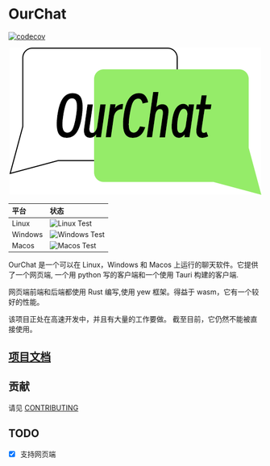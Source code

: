 # OurChat

[![codecov](https://codecov.io/github/SkyUOI/OurChat/graph/badge.svg?token=U6BWN74URE)](https://codecov.io/github/SkyUOI/OurChat)

<!-- markdownlint-disable MD033 -->
<div style="text-align: center;">
    <img src="./resource/logo.png" alt="OurChat_logo" />
</div>
<!-- markdownlint-enable MD033 -->

| 平台    | 状态                                                                                                   |
| :------ | :----------------------------------------------------------------------------------------------------- |
| Linux   | ![Linux Test](https://img.shields.io/github/actions/workflow/status/skyuoi/ourchat/rust_linux.yml)     |
| Windows | ![Windows Test](https://img.shields.io/github/actions/workflow/status/skyuoi/ourchat/rust_windows.yml) |
| Macos   | ![Macos Test](https://img.shields.io/github/actions/workflow/status/skyuoi/ourchat/rust_macos.yml)     |

OurChat 是一个可以在 Linux，Windows 和 Macos 上运行的聊天软件。它提供了一个网页端, 一个用 python 写的客户端和一个使用 Tauri 构建的客户端.

网页端前端和后端都使用 Rust 编写,使用 yew 框架。得益于 wasm，它有一个较好的性能。

该项目正处在高速开发中，并且有大量的工作要做。 截至目前，它仍然不能被直接使用。

## [项目文档](https://ourchat.readthedocs.io/zh-cn/latest/)

## 贡献

请见 [CONTRIBUTING](https://ourchat.readthedocs.io/zh-cn/latest/docs/development/contributing.html)

## TODO

- [x] 支持网页端
